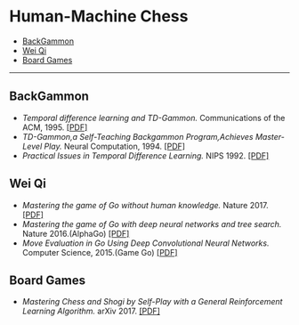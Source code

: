 # Human-Machine Chess

- [BackGammon](#backgammon)
- [Wei Qi](#wei-qi)
- [Board Games](#board-games)

--- ---

## BackGammon

- *Temporal difference learning and TD-Gammon.* Communications of the ACM, 1995. [[PDF]](http://cling.csd.uwo.ca/cs346a/extra/tdgammon.pdf)
- *TD-Gammon,a Self-Teaching Backgammon Program,Achieves Master-Level Play.* Neural Computation, 1994. [[PDF]](http://www.aaai.org/Papers/Symposia/Fall/1993/FS-93-02/FS93-02-003.pdf)
- *Practical Issues in Temporal Difference Learning.* NIPS 1992. [[PDF]](http://papers.nips.cc/paper/465-practical-issues-in-temporal-difference-learning.pdf)

## Wei Qi
- *Mastering the game of Go without human knowledge.* Nature 2017. [[PDF]](https://deepmind.com/documents/119/agz_unformatted_nature.pdf)
- *Mastering the game of Go with deep neural networks and tree search.* Nature 2016.(AlphaGo) [[PDF]](http://web.iitd.ac.in/~sumeet/Silver16.pdf)
- *Move Evaluation in Go Using Deep Convolutional Neural Networks.* Computer Science, 2015.(Game Go) [[PDF]](https://arxiv.org/pdf/1412.6564.pdf)

## Board Games
- *Mastering Chess and Shogi by Self-Play with a General Reinforcement Learning Algorithm.* arXiv 2017. [[PDF]](https://arxiv.org/pdf/1712.01815.pdf)

